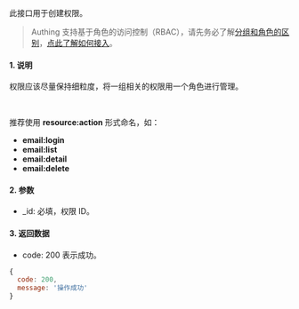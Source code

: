 此接口用于创建权限。

> Authing 支持基于角色的访问控制（RBAC），请先务必了解[分组和角色的区别](https://docs.authing.cn/authing/authorization/authorization/rbac#fen-zu-vs-quan-xian)，[点此了解如何接入](https://docs.authing.cn/authing/authorization/intergrate-rbac)。

#### 1. 说明

权限应该尽量保持细粒度，将一组相关的权限用一个角色进行管理。

<br/>

推荐使用 **resource:action** 形式命名，如：
- **email:login**
- **email:list**
- **email:detail**
- **email:delete**

#### 2. 参数

* _id: 必填，权限 ID。


#### 3. 返回数据

* code: 200 表示成功。

```javascript
{
  code: 200,
  message: '操作成功'
}
```